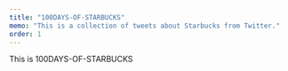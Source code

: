 ```yaml
---
title: "100DAYS-OF-STARBUCKS"
memo: "This is a collection of tweets about Starbucks from Twitter."
order: 1
---
```


This is 100DAYS-OF-STARBUCKS
